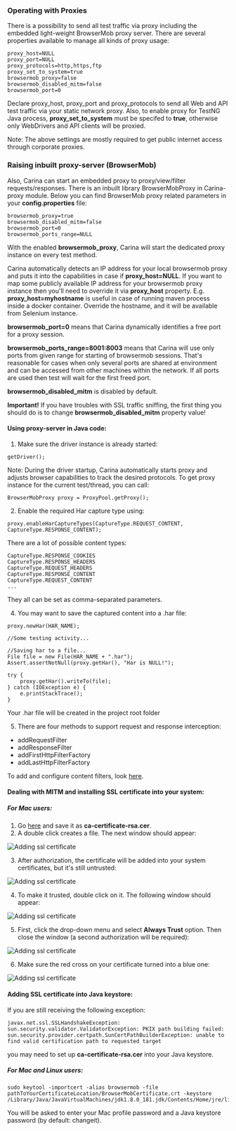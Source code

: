 ### Operating with Proxies
There is a possibility to send all test traffic via proxy including the embedded light-weight BrowserMob proxy server.
There are several properties available to manage all kinds of proxy usage:
```
proxy_host=NULL
proxy_port=NULL
proxy_protocols=http,https,ftp
proxy_set_to_system=true
browsermob_proxy=false
browsermob_disabled_mitm=false
browsermob_port=0
```
Declare proxy_host, proxy_port and proxy_protocols to send all Web and API test traffic via your static network proxy.
Also, to enable proxy for TestNG Java process, **proxy_set_to_system** must be specifed to **true**, otherwise only WebDrivers and API clients will be proxied.

Note: The above settings are mostly required to get public internet access through corporate proxies.

### Raising inbuilt proxy-server (BrowserMob)
Also, Carina can start an embedded proxy to proxy/view/filter requests/responses. There is an inbuilt library BrowserMobProxy in Carina-proxy module. Below you can find BrowserMob proxy related parameters in your **config.properties** file:
```
browsermob_proxy=true
browsermob_disabled_mitm=false
browsermob_port=0
browsermob_ports_range=NULL
```
With the enabled **browsermob_proxy**, Carina will start the dedicated proxy instance on every test method. 

Carina automatically detects an IP address for your local browsermob proxy and puts it into the capabilities in case if **proxy_host=NULL**. If you want to map some publicly available IP address for your browsermob proxy instance then you'll need to override it via **proxy_host** property.
E.g. **proxy_host=myhostname** is useful in case of running maven process inside a docker container. Override the hostname, and it will be available from Selenium instance.

**browsermob_port=0** means that Carina dynamically identifies a free port for a proxy session.

**browsermob_ports_range=8001:8003** means that Carina will use only ports from given range for starting of browsermob sessions. That's reasonable for cases when only several ports are shared at environment and can be accessed from other machines within the network. If all ports are used then test will wait for the first freed port.

**browsermob_disabled_mitm** is disabled by default. 

**Important!** If you have troubles with  SSL traffic sniffing, the first thing you should do is to change **browsermob_disabled_mitm** property value!

#### Using proxy-server in Java code:

1. Make sure the driver instance is already started:
```
getDriver();
```
Note: During the driver startup, Carina automatically starts proxy and adjusts browser capabilities to track the desired protocols. To get proxy instance for the current test/thread, you can call:
```
BrowserMobProxy proxy = ProxyPool.getProxy();
```
2. Enable the required Har capture type using:
```
proxy.enableHarCaptureTypes(CaptureType.REQUEST_CONTENT, CaptureType.RESPONSE_CONTENT);
```
There are a lot of possible content types:
```
CaptureType.RESPONSE_COOKIES
CaptureType.RESPONSE_HEADERS
CaptureType.REQUEST_HEADERS
CaptureType.RESPONSE_CONTENT
CaptureType.REQUEST_CONTENT
...
```
They all can be set as comma-separated parameters.

4. You may want to save the captured content into a .har file:
```
proxy.newHar(HAR_NAME);

//Some testing activity...

//Saving har to a file...
File file = new File(HAR_NAME + ".har");
Assert.assertNotNull(proxy.getHar(), "Har is NULL!");

try {
    proxy.getHar().writeTo(file);
} catch (IOException e) {
    e.printStackTrace();
}
```
Your .har file will be created in the project root folder

5. There are four methods to support request and response interception:

* addRequestFilter
* addResponseFilter
* addFirstHttpFilterFactory
* addLastHttpFilterFactory

To add and configure content filters, look [here](https://github.com/lightbody/browsermob-proxy#http-request-manipulation).

#### Dealing with MITM and installing SSL certificate into your system:

##### For Mac users:

1. Go [here](https://github.com/lightbody/browsermob-proxy/blob/master/browsermob-core/src/main/resources/sslSupport/ca-certificate-rsa.cer) and save it as **ca-certificate-rsa.cer**.
2. A double click creates a file. The next window should appear:

![Adding ssl certificate](img/SSLInstallStep1.png)

3. After authorization, the certificate will be added into your system certificates,  but it's still untrusted:

![Adding ssl certificate](img/SSLInstallStep2.png)

4. To make it trusted, double click on it. The following window should appear:

![Adding ssl certificate](img/SSLInstallStep3.png)

5. First, click the drop-down menu and select **Always Trust** option. Then close the window (a second authorization will be required):

![Adding ssl certificate](img/SSLInstallStep4.png)

6. Make sure the red cross on your certificate turned into a blue one:

![Adding ssl certificate](img/SSLInstallStep5.png)

#### Adding SSL certificate into Java keystore:

If you are still receiving the following exception:
```
javax.net.ssl.SSLHandshakeException: sun.security.validator.ValidatorException: PKIX path building failed: sun.security.provider.certpath.SunCertPathBuilderException: unable to find valid certification path to requested target
```
you may need to set up **ca-certificate-rsa.cer** into your Java keystore.

##### For Mac and Linux users:

```
sudo keytool -importcert -alias browsermob -file pathToYourCertificateLocation/BrowserMobCertificate.crt -keystore /Library/Java/JavaVirtualMachines/jdk1.8.0_181.jdk/Contents/Home/jre/lib/security/cacerts
```
You will be asked to enter your Mac profile password and a Java keystore password (by default: changeit).
